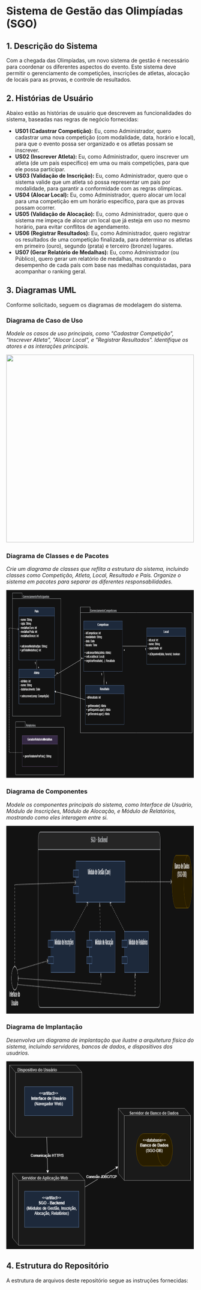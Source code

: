 # Sistema de Gestão das Olimpíadas (SGO)



## 1. Descrição do Sistema

Com a chegada das Olimpíadas, um novo sistema de gestão é necessário para coordenar os diferentes aspectos do evento. Este sistema deve permitir o gerenciamento de competições, inscrições de atletas, alocação de locais para as provas, e controle de resultados.

## 2. Histórias de Usuário

Abaixo estão as histórias de usuário que descrevem as funcionalidades do sistema, baseadas nas regras de negócio fornecidas:

* **US01 (Cadastrar Competição):** Eu, como Administrador, quero cadastrar uma nova competição (com modalidade, data, horário e local), para que o evento possa ser organizado e os atletas possam se inscrever.
* **US02 (Inscrever Atleta):** Eu, como Administrador, quero inscrever um atleta (de um país específico) em uma ou mais competições, para que ele possa participar.
* **US03 (Validação de Inscrição):** Eu, como Administrador, quero que o sistema valide que um atleta só possa representar um país por modalidade, para garantir a conformidade com as regras olímpicas.
* **US04 (Alocar Local):** Eu, como Administrador, quero alocar um local para uma competição em um horário específico, para que as provas possam ocorrer.
* **US05 (Validação de Alocação):** Eu, como Administrador, quero que o sistema me impeça de alocar um local que já esteja em uso no mesmo horário, para evitar conflitos de agendamento.
* **US06 (Registrar Resultados):** Eu, como Administrador, quero registrar os resultados de uma competição finalizada, para determinar os atletas em primeiro (ouro), segundo (prata) e terceiro (bronze) lugares.
* **US07 (Gerar Relatório de Medalhas):** Eu, como Administrador (ou Público), quero gerar um relatório de medalhas, mostrando o desempenho de cada país com base nas medalhas conquistadas, para acompanhar o ranking geral.

## 3. Diagramas UML

Conforme solicitado, seguem os diagramas de modelagem do sistema.

### Diagrama de Caso de Uso
*Modele os casos de uso principais, como "Cadastrar Competição", "Inscrever Atleta", "Alocar Local", e "Registrar Resultados". Identifique os atores e as interações principais.*

<img width="500px" height="500px" src="Imagens/caso-de-uso.png"/>

### Diagrama de Classes e de Pacotes
*Crie um diagrama de classes que reflita a estrutura do sistema, incluindo classes como Competição, Atleta, Local, Resultado e País. Organize o sistema em pacotes para separar as diferentes responsabilidades.*

<img width="500px" height="500px" src="Imagens/diagrama-de-classes-e-pacotes.png"/>


### Diagrama de Componentes
*Modele os componentes principais do sistema, como Interface de Usuário, Módulo de Inscrições, Módulo de Alocação, e Módulo de Relatórios, mostrando como eles interagem entre si.*

<img width="500px" height="500px" src="Imagens/diagrama-de-componetes.png"/>

### Diagrama de Implantação
*Desenvolva um diagrama de implantação que ilustre a arquitetura física do sistema, incluindo servidores, bancos de dados, e dispositivos dos usuários.*

<img width="500px" height="500px" src="Imagens/diagrama-de-implantacao.png"/>

## 4. Estrutura do Repositório

A estrutura de arquivos deste repositório segue as instruções fornecidas:
